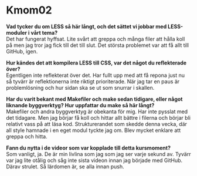 Kmom02
===============================

**Vad tycker du om LESS så här långt, och det sättet vi jobbar med LESS-moduler i vårt tema?**<br>
Det har fungerat hyffsat. Lite svårt att greppa och många filer att hålla koll på
men jag tror jag fick till det till slut. Det största problemet var att få allt
till GitHub, igen.

**Hur kändes det att kompilera LESS till CSS, var det något du reflekterade över?**<br>
Egentligen inte reflekterat över det. Har fullt upp med att få repona just nu
så tyvärr är reflektionerna inte riktigt prioriterade. När jag tar en paus
är problemlösning och hur sidan ska se ut som snurrar i skallen.

**Har du varit bekant med Makefiler och make sedan tidigare, eller något liknande byggverktyg?
Hur uppfattar du make så här långt?**<br>
Makefiler och andra byggverktyg är obekanta för mig. Har inte pysslat med det tidagare.
Men jag börjar få koll och hittar allt bättre i filerna och börjar bli relativt vass
på att läsa kod. Strukturerandet som skedde denna vecka, där all style hamnade i en
eget modul tyckte jag om. Blev mycket enklare att greppa och hitta.

**Fann du nytta i de videor som var kopplade till detta kursmoment?**<br>
Som vanligt, ja. De är min livlina som jag som jag ser varje sekund av.
Tyvärr var jag lite otålig och såg inte sista videon innan jag började
med GitHub. Därav strulet. Så lärdomen är, se alla innan push.
